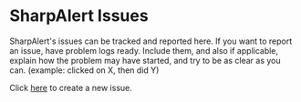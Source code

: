 # SharpAlert Issues
SharpAlert's issues can be tracked and reported here. If you want to report an issue, have problem logs ready. Include them, and also if applicable, explain how the problem may have started, and try to be as clear as you can. (example: clicked on X, then did Y)

Click [here](https://github.com/BunnyTub/SharpAlert-issues/issues/new) to create a new issue.
